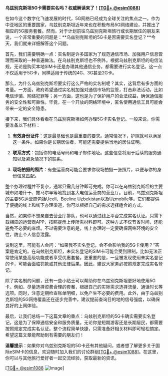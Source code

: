 **乌兹别克斯坦5G卡需要实名吗？权威解读来了！[[TG💪+ @esim1088](https://t.me/s/esim1088)]**

在如今这个数字化飞速发展的时代，5G网络已经成为全球关注的焦点之一。作为中亚地区的重要国家，乌兹别克斯坦近年来也在积极布局5G网络建设，并推出了相应的5G服务套餐。然而，对于计划前往乌兹别克斯坦旅行或长期居住的朋友来说，一个非常重要的问题是：**乌兹别克斯坦的5G卡是否需要实名登记？**今天，我们就来详细解答这个问题。

首先，我们需要明确一点：实名制是许多国家为了规范通信市场、加强用户信息管理而采取的一种普遍做法。在乌兹别克斯坦也不例外。根据乌兹别克斯坦的电信法规，无论是购买本地SIM卡还是办理其他通信业务，都需要进行实名登记。这一点不仅适用于5G卡，同样适用于传统的4G、3G甚至2G卡。

那么，为什么乌兹别克斯坦要实行这么严格的实名制呢？其实，这背后有多方面的考量。一方面，政府希望通过实名制加强对通信市场的监管，打击非法活动，比如电信诈骗、网络犯罪等；另一方面，这也是为了保护用户的合法权益，确保通信服务的安全性和可靠性。毕竟，在一个开放的网络环境中，匿名使用通信工具可能会带来一定的安全隐患。

接下来，我们具体看看在乌兹别克斯坦如何办理5G卡实名登记。一般来说，你需要准备以下材料：

1. **有效身份证件**：这是最基础也是最重要的要求。通常情况下，护照就可以满足这一条件。如果你是长期居住者，可能还需要提供当地的居住证明。
   
2. **联系方式**：包括你的电话号码和电子邮件地址。这些信息将用于后续的服务通知以及紧急情况下的联系。

3. **现场拍摄的照片**：有些运营商可能会要求你现场拍摄一张照片，以便与你的身份信息匹配。

整个办理过程并不复杂，通常只需几分钟即可完成。你可以在乌兹别克斯坦的主要城市如塔什干、撒马尔罕等地找到各大电信运营商的营业厅。目前，乌兹别克斯坦的主要5G运营商包括Ucell、Beeline Uzbekistan以及Uzmobile等。它们都提供了便捷的线上和线下办理渠道，你可以根据自己的需求选择适合的方式。

当然，如果你不想亲自去营业厅排队，也可以通过线上平台完成实名认证。只需下载相应的运营商APP，按照提示上传所需材料即可。这种方式不仅节省时间，还能避免不必要的麻烦。不过需要注意的是，线上办理时一定要确保网络环境的安全性，防止个人信息泄露。

说到这里，可能有人会问：“如果我不实名登记，会不会影响我的5G卡使用？”答案是肯定的。在乌兹别克斯坦，未实名登记的SIM卡可能会受到限制，比如无法正常使用某些高级功能或者享受优惠套餐。更重要的是，一旦被发现使用未实名登记的卡，可能会面临罚款或其他法律后果。因此，建议大家务必按照规定完成实名登记。

除了实名制的问题，还有一些小贴士可以帮助你在乌兹别克斯坦更好地使用5G卡。例如，尽量选择资费合理的套餐，根据自己的实际需求选择流量、通话时长等选项。同时，注意定期检查账单明细，以免产生不必要的费用。此外，由于乌兹别克斯坦的5G网络覆盖还在逐步完善中，建议提前查询目的地的信号强度，以确保良好的上网体验。

最后，让我们总结一下这篇文章的重点：乌兹别克斯坦的5G卡确实需要实名登记，这是为了保障通信安全和服务质量。无论你是短期游客还是长期居民，都需要按照规定完成实名认证。整个流程简单快捷，只需准备好相关材料即可轻松搞定。希望这篇文章能帮助到有需要的朋友们！

**温馨提示**：如果你对乌兹别克斯坦的5G卡还有其他疑问，或者想了解更多关于国际eSIM卡的信息，欢迎随时加入我们的讨论群组[[TG💪+ @esim1088](https://t.me/s/esim1088)]。在这里，你可以与其他旅行爱好者一起交流经验，获取最新的资讯。

[[TG💪+ @esim1088](https://t.me/s/esim1088) ![Image](https://i.postimg.cc/4NQfJmqS/Snipaste-2025-05-13-00-14-12.png)]